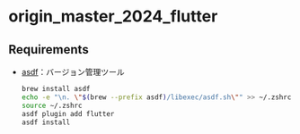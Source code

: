 # origin_master_2024_flutter

## Requirements

- [asdf](https://asdf-vm.com/)：バージョン管理ツール

  ```bash
  brew install asdf
  echo -e "\n. \"$(brew --prefix asdf)/libexec/asdf.sh\"" >> ~/.zshrc
  source ~/.zshrc
  asdf plugin add flutter
  asdf install
  ```
